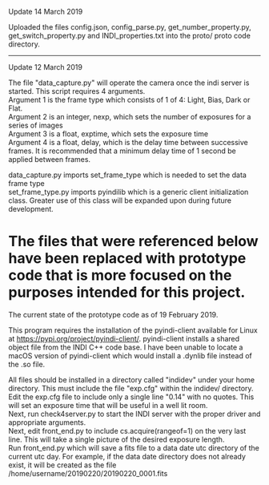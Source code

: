 Update 14 March 2019

Uploaded the files config.json, config_parse.py, get_number_property.py, get_switch_property.py and INDI_properties.txt into the proto/ proto code directory.

-----------------------------------
Update 12 March 2019

The file "data_capture.py" will operate the camera once the indi server is started. This script requires 4 arguments.\
Argument 1 is the frame type which consists of 1 of 4: Light, Bias, Dark or Flat.\
Argument 2 is an integer, nexp, which sets the number of exposures for a series of images\
Argument 3 is a float, exptime, which sets the exposure time\
Argument 4 is a float, delay, which is the delay time between successive frames. It is recommended that a minimum delay time
of 1 second be applied between frames.

data_capture.py imports set_frame_type which is needed to set the data frame type\
set_frame_type.py imports pyindilib which is a generic client initialization class. Greater use of this class will be expanded
upon during future development.

The files that were referenced below have been replaced with prototype code that is more focused on the purposes intended for this project.
=================================================================================

The current state of the prototype code as of 19 February 2019.

This program requires the installation of the pyindi-client available for Linux at https://pypi.org/project/pyindi-client/.
pyindi-client installs a shared object file from the INDI C++ code base. I have been unable to locate a macOS version of pyindi-client which would install a .dynlib file instead of the .so file. 

All files should be installed in a directory called "indidev" under your home directory.
This must include the file "exp.cfg" within the indidev/ directory. Edit the exp.cfg file to include only a single line "0.14" with no quotes. This will set an exposure time that will be useful in a well lit room.\
Next, run check4server.py to start the INDI server with the proper driver and appropriate arguments.\
Next, edit front_end.py to include cs.acquire(rangeof=1) on the very last line. This will take a single picture of the desired exposure length.\
Run front_end.py which will save a fits file to a data date utc directory of the current utc day. For example, if the data date directory does not already exist, it will be created as the file /home/username/20190220/20190220_0001.fits
